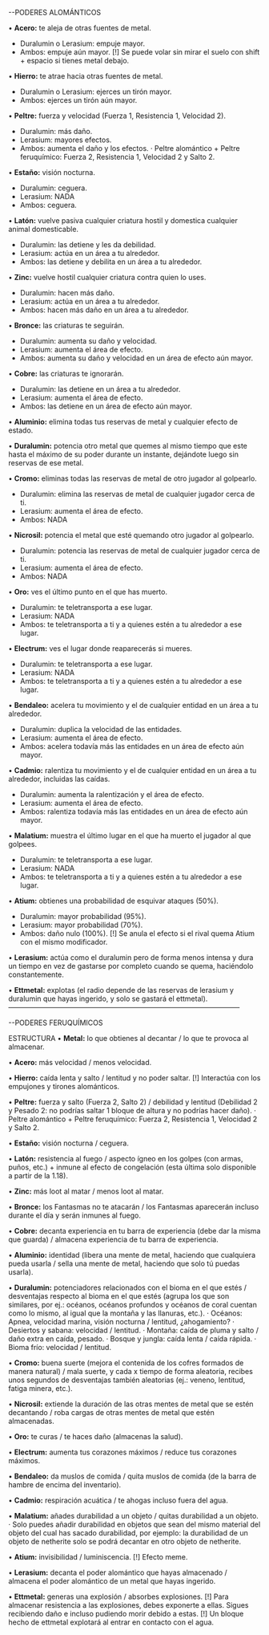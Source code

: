 --PODERES ALOMÁNTICOS

• **Acero:** te aleja de otras fuentes de metal.
+ Duralumin o Lerasium: empuje mayor.
+ Ambos: empuje aún mayor.
[!] Se puede volar sin mirar el suelo con shift + espacio si tienes metal debajo.

• **Hierro:** te atrae hacia otras fuentes de metal.
+ Duralumin o Lerasium: ejerces un tirón mayor.
+ Ambos: ejerces un tirón aún mayor.

• **Peltre:** fuerza y velocidad (Fuerza 1, Resistencia 1, Velocidad 2).
+ Duralumin: más daño.
+ Lerasium: mayores efectos.
+ Ambos: aumenta el daño y los efectos.
· Peltre alomántico + Peltre feruquímico: Fuerza 2, Resistencia 1, Velocidad 2 y Salto 2.

• **Estaño:** visión nocturna.
+ Duralumin: ceguera.
+ Lerasium: NADA
+ Ambos: ceguera.

• **Latón:** vuelve pasiva cualquier criatura hostil y domestica cualquier animal domesticable.
+ Duralumin: las detiene y les da debilidad.
+ Lerasium: actúa en un área a tu alrededor.
+ Ambos: las detiene y debilita en un área a tu alrededor.

• **Zinc:** vuelve hostil cualquier criatura contra quien lo uses.
+ Duralumin: hacen más daño.
+ Lerasium: actúa en un área a tu alrededor.
+ Ambos: hacen más daño en un área a tu alrededor.

• **Bronce:** las criaturas te seguirán.
+ Duralumin: aumenta su daño y velocidad.
+ Lerasium: aumenta el área de efecto.
+ Ambos: aumenta su daño y velocidad en un área de efecto aún mayor.

• **Cobre:** las criaturas te ignorarán.
+ Duralumin: las detiene en un área a tu alrededor.
+ Lerasium: aumenta el área de efecto.
+ Ambos: las detiene en un área de efecto aún mayor.

• **Aluminio:** elimina todas tus reservas de metal y cualquier efecto de estado.

• **Duralumin:** potencia otro metal que quemes al mismo tiempo que este hasta el máximo de su poder durante un instante, dejándote luego sin reservas de ese metal.

• **Cromo:** eliminas todas las reservas de metal de otro jugador al golpearlo.
+ Duralumin: elimina las reservas de metal de cualquier jugador cerca de ti.
+ Lerasium: aumenta el área de efecto.
+ Ambos: NADA

• **Nicrosil:** potencia el metal que esté quemando otro jugador al golpearlo.
+ Duralumin: potencia las reservas de metal de cualquier jugador cerca de ti.
+ Lerasium: aumenta el área de efecto.
+ Ambos: NADA

• **Oro:** ves el último punto en el que has muerto.
+ Duralumin: te teletransporta a ese lugar.
+ Lerasium: NADA
+ Ambos: te teletransporta a ti y a quienes estén a tu alrededor a ese lugar.

• **Electrum:** ves el lugar donde reaparecerás si mueres.
+ Duralumin: te teletransporta a ese lugar.
+ Lerasium: NADA
+ Ambos: te teletransporta a ti y a quienes estén a tu alrededor a ese lugar.

• **Bendaleo:** acelera tu movimiento y el de cualquier entidad en un área a tu alrededor.
+ Duralumin: duplica la velocidad de las entidades.
+ Lerasium: aumenta el área de efecto.
+ Ambos: acelera todavía más las entidades en un área de efecto aún mayor.

• **Cadmio:** ralentiza tu movimiento y el de cualquier entidad en un área a tu alrededor, incluidas las caídas.
+ Duralumin: aumenta la ralentización y el área de efecto.
+ Lerasium: aumenta el área de efecto.
+ Ambos: ralentiza todavía más las entidades en un área de efecto aún mayor.

• **Malatium:** muestra el último lugar en el que ha muerto el jugador al que golpees.
+ Duralumin: te teletransporta a ese lugar.
+ Lerasium: NADA
+ Ambos: te teletransporta a ti y a quienes estén a tu alrededor a ese lugar.

• **Atium:** obtienes una probabilidad de esquivar ataques (50%).
+ Duralumin: mayor probabilidad (95%).
+ Lerasium: mayor probabilidad (70%).
+ Ambos: daño nulo (100%).
[!] Se anula el efecto si el rival quema Atium con el mismo modificador.

• **Lerasium:** actúa como el duralumin pero de forma menos intensa y dura un tiempo en vez de gastarse por completo cuando se quema, haciéndolo constantemente.

• **Ettmetal:** explotas (el radio depende de las reservas de lerasium y duralumin que hayas ingerido, y solo se gastará el ettmetal).
—————————————————————————————————

--PODERES FERUQUÍMICOS

ESTRUCTURA
• **Metal:** lo que obtienes al decantar / lo que te provoca al almacenar.

• **Acero:** más velocidad / menos velocidad.

• **Hierro:** caída lenta y salto / lentitud y no poder saltar.
[!] Interactúa con los empujones y tirones alománticos.

• **Peltre:** fuerza y salto (Fuerza 2, Salto 2) / debilidad y lentitud (Debilidad 2 y Pesado 2: no podrías saltar 1 bloque de altura y no podrías hacer daño).
· Peltre alomántico + Peltre feruquímico: Fuerza 2, Resistencia 1, Velocidad 2 y Salto 2.

• **Estaño:** visión nocturna / ceguera.

• **Latón:**  resistencia al fuego / aspecto ígneo en los golpes (con armas, puños, etc.) + inmune al efecto de congelación (esta última solo disponible a partir de la 1.18).

• **Zinc:** más loot al matar / menos loot al matar.

• **Bronce:** los Fantasmas no te atacarán / los Fantasmas aparecerán incluso durante el día y serán inmunes al fuego.

• **Cobre:** decanta experiencia en tu barra de experiencia (debe dar la misma que guarda) / almacena experiencia de tu barra de experiencia.

• **Aluminio:** identidad (libera una mente de metal, haciendo que cualquiera pueda usarla / sella una mente de metal, haciendo que solo tú puedas usarla).

• **Duralumin:** potenciadores relacionados con el bioma en el que estés / desventajas respecto al bioma en el que estés (agrupa los que son similares, por ej.: océanos, océanos profundos y océanos de coral cuentan como lo mismo, al igual que la montaña y las llanuras, etc.).
· Océanos: Apnea, velocidad marina, visión nocturna / lentitud, ¿ahogamiento?
· Desiertos y sabana: velocidad / lentitud.
· Montaña: caída de pluma y salto / daño extra en caída, pesado.
· Bosque y jungla: caída lenta / caída rápida.
· Bioma frío: velocidad / lentitud.

• **Cromo:** buena suerte (mejora el contenida de los cofres formados de manera natural) / mala suerte, y cada x tiempo de forma aleatoria, recibes unos segundos de desventajas también aleatorias (ej.: veneno, lentitud, fatiga minera, etc.).

• **Nicrosil:** extiende la duración de las otras mentes de metal que se estén decantando / roba cargas de otras mentes de metal que estén almacenadas.

• **Oro:** te curas / te haces daño (almacenas la salud).

• **Electrum:** aumenta tus corazones máximos / reduce tus corazones máximos.

• **Bendaleo:** da muslos de comida / quita muslos de comida (de la barra de hambre de encima del inventario).

• **Cadmio:** respiración acuática / te ahogas incluso fuera del agua.

• **Malatium:** añades durabilidad a un objeto / quitas durabilidad a un objeto.
· Solo puedes añadir durabilidad en objetos que sean del mismo material del objeto del cual has sacado durabilidad, por ejemplo: la durabilidad de un objeto de netherite solo se podrá decantar en otro objeto de netherite.

• **Atium:** invisibilidad / luminiscencia.
[!] Efecto meme.

• **Lerasium:** decanta el poder alomántico que hayas almacenado / almacena el poder alomántico de un metal que hayas ingerido.

• **Ettmetal:** generas una explosión / absorbes explosiones.
[!] Para almacenar resistencia a las explosiones, debes exponerte a ellas. Sigues recibiendo daño e incluso pudiendo morir debido a estas.
[!] Un bloque hecho de ettmetal explotará al entrar en contacto con el agua.
